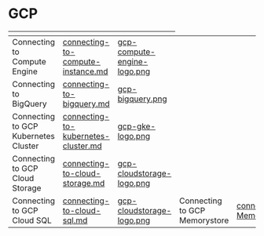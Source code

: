 # GCP

<table data-view="cards">
	<thead>
		<tr>
			<th></th>
			<th data-hidden data-card-target data-type="content-ref"></th>
			<th data-hidden data-card-cover data-type="files"></th>
		</tr>
	</thead>
	<tbody>
		<tr>
			<td>Connecting to Compute Engine</td>
			<td>
				<a href="connecting-to-compute-instance.md">connecting-to-compute-instance.md</a>
			</td>
			<td>
				<a href="../../../.gitbook/assets/gcp-compute-engine-logo.png">gcp-compute-engine-logo.png</a>
			</td>
		</tr>
		<tr>
			<td>Connecting to BigQuery</td>
			<td>
				<a href="connecting-to-bigquery.md">connecting-to-bigquery.md</a>
			</td>
			<td>
				<a href="../../../.gitbook/assets/gcp-bigquery.png">gcp-bigquery.png</a>
			</td>
		</tr>
		<tr>
			<td>Connecting to GCP Kubernetes Cluster</td>
			<td>
				<a href="connecting-to-kubernetes-cluster.md">connecting-to-kubernetes-cluster.md</a>
			</td>
			<td>
				<a href="../../../.gitbook/assets/gcp-gke-logo.png">gcp-gke-logo.png</a>
			</td>
		</tr>
		<tr>
			<td>Connecting to GCP Cloud Storage</td>
			<td>
				<a href="connecting-to-cloud-storage.md">connecting-to-cloud-storage.md</a>
			</td>
			<td>
				<a href="../../../.gitbook/assets/gcp-cloudstorage-logo.png">gcp-cloudstorage-logo.png</a>
			</td>
		</tr>
		<tr>
			<td>Connecting to GCP Cloud SQL</td>
			<td>
				<a href="connecting-to-cloud-sql.md">connecting-to-cloud-sql.md</a>
			</td>
			<td>
				<a href="../../../.gitbook/assets/gcp-cloudstorage-logo.png">gcp-cloudstorage-logo.png</a>
        <td>Connecting to GCP Memorystore</td>
			<td>
				<a href="connecting-to-Memorystore.md">connecting-to-Memorystore.md</a>
			</td>
			<td>
				<a href="../../../.gitbook/assets/gcp-memorystore-logo.png">gcp-memorystore-logo.png</a>
			</td>
		</tr>
	</tbody>
</table>
